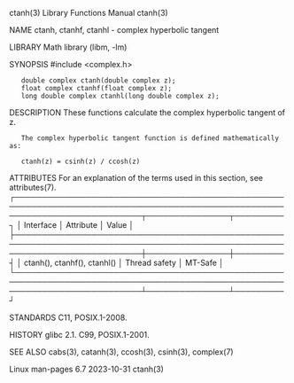 ctanh(3)							   Library Functions Manual							      ctanh(3)

NAME
       ctanh, ctanhf, ctanhl - complex hyperbolic tangent

LIBRARY
       Math library (libm, -lm)

SYNOPSIS
       #include <complex.h>

       double complex ctanh(double complex z);
       float complex ctanhf(float complex z);
       long double complex ctanhl(long double complex z);

DESCRIPTION
       These functions calculate the complex hyperbolic tangent of z.

       The complex hyperbolic tangent function is defined mathematically as:

	   ctanh(z) = csinh(z) / ccosh(z)

ATTRIBUTES
       For an explanation of the terms used in this section, see attributes(7).
       ┌───────────────────────────────────────────────────────────────────────────────────────────────────────────────────────────┬───────────────┬─────────┐
       │ Interface														   │ Attribute	   │ Value   │
       ├───────────────────────────────────────────────────────────────────────────────────────────────────────────────────────────┼───────────────┼─────────┤
       │ ctanh(), ctanhf(), ctanhl()												   │ Thread safety │ MT-Safe │
       └───────────────────────────────────────────────────────────────────────────────────────────────────────────────────────────┴───────────────┴─────────┘

STANDARDS
       C11, POSIX.1-2008.

HISTORY
       glibc 2.1.  C99, POSIX.1-2001.

SEE ALSO
       cabs(3), catanh(3), ccosh(3), csinh(3), complex(7)

Linux man-pages 6.7							  2023-10-31								      ctanh(3)
